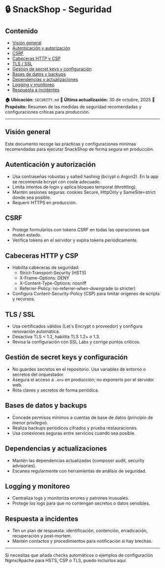 <a id="snackshop-seguridad"></a>
<a id="-snackshop-seguridad"></a>
# 🔒 SnackShop - Seguridad
<!-- TOC -->
<a id="contenido"></a>
<a id="-contenido"></a>
## Contenido

- [Visión general](#vision-general)
- [Autenticación y autorización](#autenticacion-y-autorizacion)
- [CSRF](#csrf)
- [Cabeceras HTTP y CSP](#cabeceras-http-y-csp)
- [TLS / SSL](#tls-ssl)
- [Gestión de secret keys y configuración](#gestion-de-secret-keys-y-configuracion)
- [Bases de datos y backups](#bases-de-datos-y-backups)
- [Dependencias y actualizaciones](#dependencias-y-actualizaciones)
- [Logging y monitoreo](#logging-y-monitoreo)
- [Respuesta a incidentes](#respuesta-a-incidentes)
<!-- /TOC -->

**🏠 Ubicación:** `SECURITY.md`
**📅 Última actualización:** 30 de octubre, 2025
**🎯 Propósito:** Resumen de las medidas de seguridad recomendadas y configuraciones críticas para producción.

---

<a id="vision-general"></a>
<a id="-vision-general"></a>
## Visión general

Este documento recoge las prácticas y configuraciones mínimas recomendadas para ejecutar SnackShop de forma segura en producción.

<a id="autenticacion-y-autorizacion"></a>
<a id="-autenticacion-y-autorizacion"></a>
## Autenticación y autorización

- Usa contraseñas robustas y salted hashing (bcrypt o Argon2). En la app se recomienda bcrypt con coste adecuado.
- Limita intentos de login y aplica bloqueo temporal (throttling).
- Mantén sesiones seguras: cookies Secure, HttpOnly y SameSite=strict donde sea posible.
- Requerir HTTPS en producción.

<a id="csrf"></a>
<a id="-csrf"></a>
## CSRF

- Protege formularios con tokens CSRF en todas las operaciones que muten estado.
- Verifica tokens en el servidor y expira tokens periódicamente.

<a id="cabeceras-http-y-csp"></a>
<a id="-cabeceras-http-y-csp"></a>
## Cabeceras HTTP y CSP

- Habilita cabeceras de seguridad:
  - Strict-Transport-Security (HSTS)
  - X-Frame-Options: DENY
  - X-Content-Type-Options: nosniff
  - Referrer-Policy: no-referrer-when-downgrade (o stricter)
- Configura Content-Security-Policy (CSP) para limitar orígenes de scripts y recursos.

<a id="tls-ssl"></a>
<a id="-tls-ssl"></a>
## TLS / SSL

- Usa certificados válidos (Let's Encrypt o proveedor) y configura renovación automática.
- Desactiva TLS < 1.2, habilita TLS 1.2+ o 1.3.
- Revisa la configuración con SSL Labs y corrige puntos críticos.

<a id="gestion-de-secret-keys-y-configuracion"></a>
<a id="-gestion-de-secret-keys-y-configuracion"></a>
## Gestión de secret keys y configuración

- No guardes secretos en el repositorio. Usa variables de entorno o secretos del orquestador.
- Asegura el acceso a `.env` en producción; no exponerlo por el servidor web.
- Rota claves y secretos de forma periódica.

<a id="bases-de-datos-y-backups"></a>
<a id="-bases-de-datos-y-backups"></a>
## Bases de datos y backups

- Concede permisos mínimos a cuentas de base de datos (principio de menor privilegio).
- Realiza backups periódicos cifrados y prueba restauraciones.
- Usa conexiones seguras entre servicios cuando sea posible.

<a id="dependencias-y-actualizaciones"></a>
<a id="-dependencias-y-actualizaciones"></a>
## Dependencias y actualizaciones

- Mantén las dependencias actualizadas (composer audit, security advisories).
- Escanea regularmente con herramientas de análisis de seguridad.

<a id="logging-y-monitoreo"></a>
<a id="-logging-y-monitoreo"></a>
## Logging y monitoreo

- Centraliza logs y monitoriza errores y patrones inusuales.
- Protege los logs para que no contengan secretos o datos sensibles.

<a id="respuesta-a-incidentes"></a>
<a id="-respuesta-a-incidentes"></a>
## Respuesta a incidentes

- Ten un plan de respuesta: identificación, contención, erradicación, recuperación y post-mortem.
- Mantén contactos y procedimientos para notificación si hay brechas.

---

Si necesitas que añada checks automáticos o ejemplos de configuración Nginx/Apache para HSTS, CSP o TLS, puedo incluirlos aquí.
